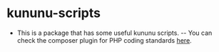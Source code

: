 # kununu-scripts
- This is a package that has some useful kununu scripts.
-- You can check the composer plugin for PHP coding standards [here](src/PHP/CodeStandards/README.md).
